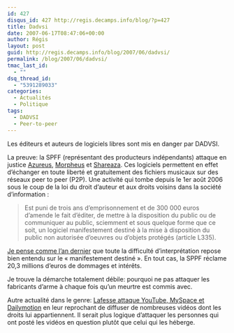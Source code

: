 ```yaml
---
id: 427
disqus_id: 427 http://regis.decamps.info/blog/?p=427
title: Dadvsi
date: 2007-06-17T08:47:06+00:00
author: Régis
layout: post
guid: http://regis.decamps.info/blog/2007/06/dadvsi/
permalink: /blog/2007/06/dadvsi/
tmac_last_id:
  - ""
dsq_thread_id:
  - "5391289033"
categories:
  - Actualités
  - Politique
tags:
  - DADVSI
  - Peer-to-peer
---
```

Les éditeurs et auteurs de logiciels libres sont mis en danger par DADVSI. 

La preuve: la SPFF (représentant des producteurs indépendants) attaque en justice [Azureus](http://azureus.sourceforge.net/), [Morpheus](http://morpheus.com/) et [Shareaza](http://www.shareaza.com/). Ces logiciels permettent en effet d’échanger en toute liberté et gratuitement des fichiers musicaux sur des réseaux peer to peer (P2P). Une activité qui tombe depuis le 1er août 2006 sous le coup de la loi du droit d’auteur et aux droits voisins dans la société d’information :

> Est puni de trois ans d&#8217;emprisonnement et de 300 000 euros d’amende le fait d’éditer, de mettre à la disposition du public ou de communiquer au public, sciemment et sous quelque forme que ce soit, un logiciel manifestement destiné à la mise à disposition du public non autorisée d’oeuvres ou d’objets protégés (article L335). 

[Je pense comme l’an dernier](http://regis.decamps.info/blog/2006/08/dadvsi-cest-le-pire2pire/) que toute la difficulté d’interprétation repose bien entendu sur le « manifestement destiné ». En tout cas, la SPPF réclame 20,3 millions d’euros de dommages et intérêts. 

Je trouve la démarche totalement débile: pourquoi ne pas attaquer les fabricants d’arme à chaque fois qu’un meurtre est commis avec.

Autre actualité dans le genre: [Lafesse attaque YouTube, MySpace et Dailymotion](http://www.actualite-de-stars.com/people/004126.html) en leur reprochant de diffuser de nombreuses vidéos dont les droits lui appartiennent. Il serait plus logique d’attaquer les personnes qui ont posté les vidéos en question plutôt que celui qui les héberge.
